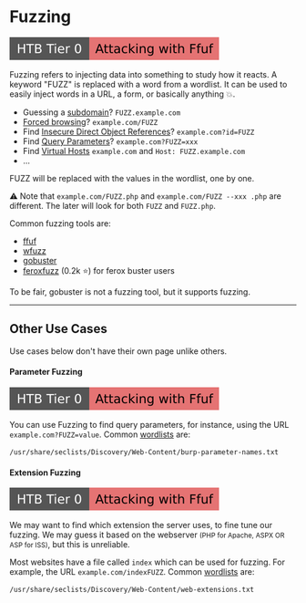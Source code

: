 # Fuzzing

[![attacking_with_ffuf](../../../../cybersecurity/_badges/htb/attacking_with_ffuf.svg)](https://academy.hackthebox.com/course/preview/attacking-web-applications-with-ffuf)

<div class="row row-cols-md-2"><div>

Fuzzing refers to injecting data into something to study how it reacts. A keyword "FUZZ" is replaced with a word from a wordlist. It can be used to easily inject words in a URL, a form, or basically anything 💥.

* Guessing a [subdomain](/cybersecurity/red-team/s2.discovery/techniques/subdomains.md)? `FUZZ.example.com`
* [Forced browsing](/cybersecurity/red-team/s2.discovery/techniques/forced_browsing.md)? `example.com/FUZZ`
* Find [Insecure Direct Object References](/cybersecurity/red-team/s2.discovery/techniques/idor.md)? `example.com?id=FUZZ`
* Find [Query Parameters](#parameter-fuzzing)? `example.com?FUZZ=xxx`
* Find [Virtual Hosts](/cybersecurity/red-team/s2.discovery/techniques/vhosts.md) `example.com` and `Host: FUZZ.example.com`
* ...

FUZZ will be replaced with the values in the wordlist, one by one.
</div><div>

⚠️ Note that `example.com/FUZZ.php` and `example.com/FUZZ --xxx .php` are different. The later will look for both `FUZZ` and `FUZZ.php`.

Common fuzzing tools are:

* [ffuf](/cybersecurity/red-team/tools/enumeration/web/ffuf.md)
* [wfuzz](/cybersecurity/red-team/tools/enumeration/web/wfuzz.md)
* [gobuster](/cybersecurity/red-team/tools/enumeration/web/gobuster.md#fuzzing)
* [feroxfuzz](https://github.com/epi052/feroxfuzz/) (0.2k ⭐) for ferox buster users

To be fair, gobuster is not a fuzzing tool, but it supports fuzzing.
</div></div>

<hr class="sep-both">

## Other Use Cases

<div class="row row-cols-lg-2"><div>

Use cases below don't have their own page unlike others. 

#### Parameter Fuzzing

[![attacking_with_ffuf](../../../../cybersecurity/_badges/htb/attacking_with_ffuf.svg)](https://academy.hackthebox.com/course/preview/attacking-web-applications-with-ffuf)

You can use Fuzzing to find query parameters, for instance, using the URL ``example.com?FUZZ=value``. Common [wordlists](/cybersecurity/red-team/_knowledge/topics/wordlists.md) are:

```text!
/usr/share/seclists/Discovery/Web-Content/burp-parameter-names.txt
```
</div><div>

#### Extension Fuzzing

[![attacking_with_ffuf](../../../../cybersecurity/_badges/htb/attacking_with_ffuf.svg)](https://academy.hackthebox.com/course/preview/attacking-web-applications-with-ffuf)

We may want to find which extension the server uses, to fine tune our fuzzing. We may guess it based on the webserver <small>(PHP for Apache, ASPX OR ASP for ISS)</small>, but this is unreliable.

Most websites have a file called `index` which can be used for fuzzing. For example, the URL `example.com/indexFUZZ`. Common [wordlists](/cybersecurity/red-team/_knowledge/topics/wordlists.md) are:

```text!
/usr/share/seclists/Discovery/Web-Content/web-extensions.txt
```
</div></div>